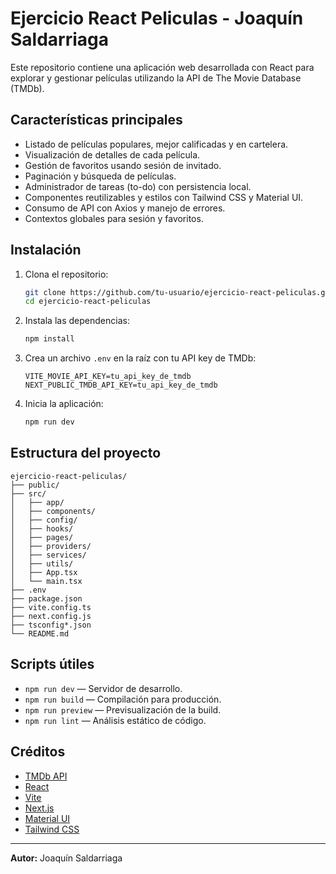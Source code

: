 # Ejercicio React Peliculas - Joaquín Saldarriaga

Este repositorio contiene una aplicación web desarrollada con React para explorar y gestionar películas utilizando la API de The Movie Database (TMDb).

## Características principales

- Listado de películas populares, mejor calificadas y en cartelera.
- Visualización de detalles de cada película.
- Gestión de favoritos usando sesión de invitado.
- Paginación y búsqueda de películas.
- Administrador de tareas (to-do) con persistencia local.
- Componentes reutilizables y estilos con Tailwind CSS y Material UI.
- Consumo de API con Axios y manejo de errores.
- Contextos globales para sesión y favoritos.

## Instalación

1. Clona el repositorio:
   ```sh
   git clone https://github.com/tu-usuario/ejercicio-react-peliculas.git
   cd ejercicio-react-peliculas
   ```

2. Instala las dependencias:
   ```sh
   npm install
   ```

3. Crea un archivo `.env` en la raíz con tu API key de TMDb:
   ```
   VITE_MOVIE_API_KEY=tu_api_key_de_tmdb
   NEXT_PUBLIC_TMDB_API_KEY=tu_api_key_de_tmdb
   ```

4. Inicia la aplicación:
   ```sh
   npm run dev
   ```

## Estructura del proyecto

```
ejercicio-react-peliculas/
├── public/
├── src/
│   ├── app/
│   ├── components/
│   ├── config/
│   ├── hooks/
│   ├── pages/
│   ├── providers/
│   ├── services/
│   ├── utils/
│   ├── App.tsx
│   └── main.tsx
├── .env
├── package.json
├── vite.config.ts
├── next.config.js
├── tsconfig*.json
└── README.md
```

## Scripts útiles

- `npm run dev` — Servidor de desarrollo.
- `npm run build` — Compilación para producción.
- `npm run preview` — Previsualización de la build.
- `npm run lint` — Análisis estático de código.

## Créditos

- [TMDb API](https://www.themoviedb.org/documentation/api)
- [React](https://react.dev/)
- [Vite](https://vitejs.dev/)
- [Next.js](https://nextjs.org/)
- [Material UI](https://mui.com/)
- [Tailwind CSS](https://tailwindcss.com/)

---

**Autor:** Joaquín Saldarriaga